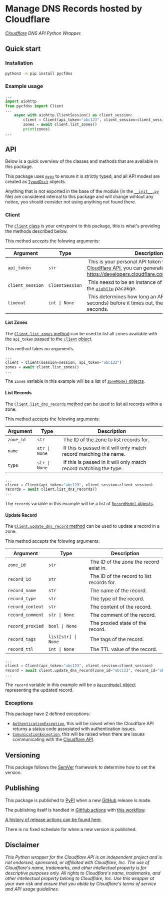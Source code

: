 # Manage DNS Records hosted by Cloudflare

_[Cloudflare] DNS API Python Wrapper._

## Quick start

### Installation

```bash
python3 -m pip install pycfdns
```

### Example usage

```python
...
import aiohttp
from pycfdns import Client
...
    async with aiohttp.ClientSession() as client_session:
        client = Client(api_token="abc123", client_session=client_session)
        zones = await client.list_zones()
        print(zones)
...
```

## API

Below is a quick overview of the classes and methods that are available in this package.

This package uses [`mypy`] to ensure it is strictly typed, and all API modesl are created as [`TypedDict`] objects.

Anything that is not exported in the base of the module (in the [`__init__.py`](pycfdns/__init__.py) file) are considered internal to this package and will change wihtout any notice, yoo should consider not using anything not found there.

### Client

The [`Client` class][Client] is your entrypoint to this package, this is what's providing the methods described below.

This method accepts the folowing arguments:

Argument | Type | Description
--|--|--
`api_token` | `str` | This is your personal API token to interface with the [Cloudflare API], you can generate this token here: <https://developers.cloudflare.com/api/tokens/create>
`client_session` | `ClientSession` | This neesd to be an instance of `ClientSession` from the [`aiohttp`] pacakge.
`timeout` | `int \| None` | This determines how long an API call can use (in seconds) before it times out, the default is `10` seconds.

#### List Zones

The [`Client.list_zones` method][list_zones_method] can be used to list all zones available with the `api_token` passed to the [`Client` object][Client].

This method takes no arguments.

```python
...
client = Client(session=session, api_token="abc123")
zones = await client.list_zones()
...
```

The `zones` variable in this example will be a list of [`ZoneModel` objects][ZoneModel].

#### List Records

The [`Client.list_dns_records` method][list_dns_records_method] can be used to list all records within a zone.

This method accepts the folowing arguments:

Argument | Type | Description
--|--|--
`zone_id` | `str` | The ID of the zone to list records for.
`name` | `str \| None` | If this is passed in it will only match record matching the name.
`type` | `str \| None` | If this is passed in it will only match record matching the type.


```python
...
client = Client(api_token="abc123", client_session=client_session)
records = await client.list_dns_records()
...
```

The `records` variable in this example will be a list of [`RecordModel` objects][RecordModel].

#### Update Record

The [`Client.update_dns_record` method][update_dns_record_method] can be used to update a record in a zone.

This method accepts the folowing arguments:

Argument | Type| Description
--|--|--
`zone_id` | `str` | The ID of the zone the record exist in.
`record_id` | `str` | The ID of the record to list records for.
`record_name` | `str` | The name of the record.
`record_type` | `str` | The type of the record.
`record_content` | `str` | The content of the record.
`record_comment` | `str \| None` | The comment of the record.
`record_proxied` | `bool \| None` | The proxied state of the record.
`record_tags` | `list[str] \| None` | The tags of the record.
`record_ttl` | `int \| None` | The TTL value of the record.

```python
...
client = Client(api_token="abc123", client_session=client_session)
record = await client.update_dns_record(zone_id="abc123", record_id="abc123", record_name="abc", record_content="1.1.1.1", record_type="A")
...
```

The `record` variable in this example will be a [`RecordModel` object][RecordModel] representing the updated record.


### Exceptions

This package have 2 defined exceptions:

- [`AuthenticationException`], this will be raised when the Cloudflare API returns a status code assosiated with authentication issues.
- [`ComunicationException`], this will be raised when there are issues communicating with the [Cloudflare API].


## Versioning

This package follows the [SemVer] framework to determine how to set the version.

## Publishing

This package is published to [PyPI] when a new [GitHub] release is made.

The publishing itself is handled in [GitHub actions] with [this workflow][release_workflow].

[A history of release actions can be found here][release_history].

There is no fixed schedule for when a new version is published.


## Disclaimer

_This Python wrapper for the Cloudflare API is an independent project and is not endorsed, sponsored, or affiliated with Cloudflare, Inc. The use of Cloudflare's name, trademarks, and other intellectual property is for descriptive purposes only. All rights to Cloudflare's name, trademarks, and other intellectual property belong to Cloudflare, Inc. Use this wrapper at your own risk and ensure that you abide by Cloudflare's terms of service and API usage guidelines._

<!-- Links -->
[Cloudflare]: https://www.cloudflare.com/
[Cloudflare API]: https://developers.cloudflare.com/api/
[`mypy`]: https://www.mypy-lang.org/
[`aiohttp`]: https://docs.aiohttp.org/en/stable/
[`TypedDict`]: https://peps.python.org/pep-0589/
[SemVer]: https://semver.org/
[PyPi]: https://pypi.org/project/pycfdns/
[GitHub]: https://github.com/
[GitHub actions]: https://github.com/features/actions

[release_workflow]: https://github.com/ludeeus/pycfdns/blob/main/.github/workflows/publish.yml
[release_history]: https://github.com/ludeeus/pycfdns/actions/workflows/publish.yml

[Client]: https://github.com/search?q=repo%3Aludeeus%2Fpycfdns+symbol%3AClient+path%3Apycfdns%2Fclient.py&type=code
[list_zones_method]: https://github.com/search?q=repo%3Aludeeus%2Fpycfdns+symbol%3Alist_zones+path%3Apycfdns%2Fclient.py&type=code
[list_dns_records_method]: https://github.com/search?q=repo%3Aludeeus%2Fpycfdns+symbol%3Alist_dns_records+path%3Apycfdns%2Fclient.py&type=code
[update_dns_record_method]: https://github.com/search?q=repo%3Aludeeus%2Fpycfdns+symbol%3Aupdate_dns_record+path%3Apycfdns%2Fclient.py&type=code

[`AuthenticationException`]: https://github.com/search?q=repo%3Aludeeus%2Fpycfdns+symbol%3AAuthenticationException+path%3Apycfdns%2Fexceptions.py&type=code
[`ComunicationException`]: https://github.com/search?q=repo%3Aludeeus%2Fpycfdns+symbol%3AComunicationException+path%3Apycfdns%2Fexceptions.py&type=code

[ZoneModel]: https://github.com/search?q=repo%3Aludeeus%2Fpycfdns+symbol%3AZoneModel+path%3Apycfdns%2Fmodels.py&type=code
[RecordModel]: https://github.com/search?q=repo%3Aludeeus%2Fpycfdns+symbol%3ARecordModel+path%3Apycfdns%2Fmodels.py&type=code